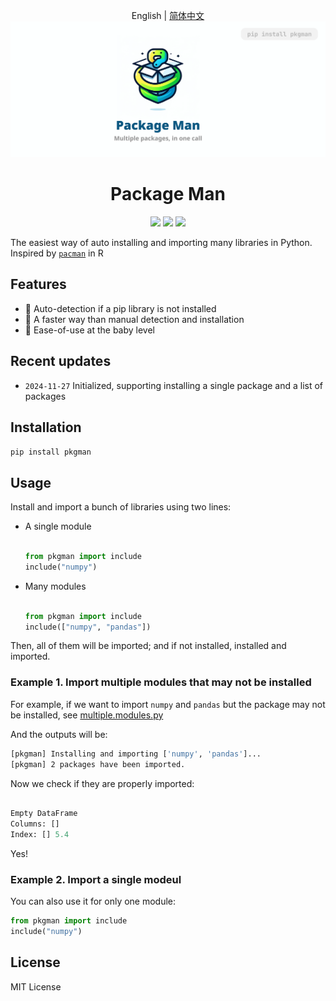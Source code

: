 <div align="center">

English | [简体中文](README_zh-CN.md)
![img](./static/banner.png)
# Package Man
<p>
  <!-- PyPI -->
  <a href="https://pypi.org/project/pkgman/">
    <img src="https://img.shields.io/pypi/v/pkgman"/></a>
  <!-- License -->
  <a href="./LICENSE">
    <img src="https://img.shields.io/github/license/reycn/pkgman"/></a>
  <a href="https://t.me/pkgman">
    <img src="https://img.shields.io/badge/Telegram-2CA5E0?style=flat-squeare&logo=telegram&logoColor=white"/></a>
</p>

</div>

The easiest way of auto installing and importing many libraries in Python. Inspired by [`pacman`](https://www.rdocumentation.org/packages/pacman/versions/0.5.1) in R

## Features

- 🤖 Auto-detection if a pip library is not installed
- 🚀 A faster way than manual detection and installation
- 👶 Ease-of-use at the baby level

## Recent updates
- `2024-11-27` Initialized, supporting installing a single package and a list of packages

## Installation

`pip install pkgman`

## Usage
Install and import a bunch of libraries using two lines:
- A single module
    ```Python

    from pkgman import include
    include("numpy")
    ```

- Many modules

    ```Python

    from pkgman import include
    include(["numpy", "pandas"])
    ```
Then, all of them will be imported; and if not installed, installed and imported.

### Example 1. Import multiple modules that may not be installed
For example, if we want to import `numpy` and `pandas` but the package may not be installed, see [multiple.modules.py](./example/multiple.modules.py)

And the outputs will be:
```Bash
[pkgman] Installing and importing ['numpy', 'pandas']...
[pkgman] 2 packages have been imported.
```

Now we check if they are properly imported:
```Python

Empty DataFrame
Columns: []
Index: [] 5.4
```

Yes!

### Example 2. Import a single modeul
You can also use it for only one module:

```Python
from pkgman import include
include("numpy")
```

## License
MIT License